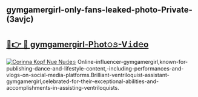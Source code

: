 ## gymgamergirl-only-fans​-leaked-photo​-Private-(3avjc)


# <h2><a href="https://mediaupload.pro?title=gymgamergirl&ref=git">🔗👉 🔴 gymgamergirl-P𝚑ot𝚘𝚜-V𝚒d𝚎o</a></h2>

[![Corinna Kopf Nue Nu𝚍e𝚜](https://i.imgur.com/0qMVB7G.gif)](https://mediaupload.pro?title=gymgamergirl&ref=git)
Online-influencer-gymgamergirl,known-for-publishing-dance-and-lifestyle-content,-including-performances-and-vlogs-on-social-media-platforms.Brilliant-ventriloquist-assistant-gymgamergirl,celebrated-for-their-exceptional-abilities-and-accomplishments-in-assisting-ventriloquists.  